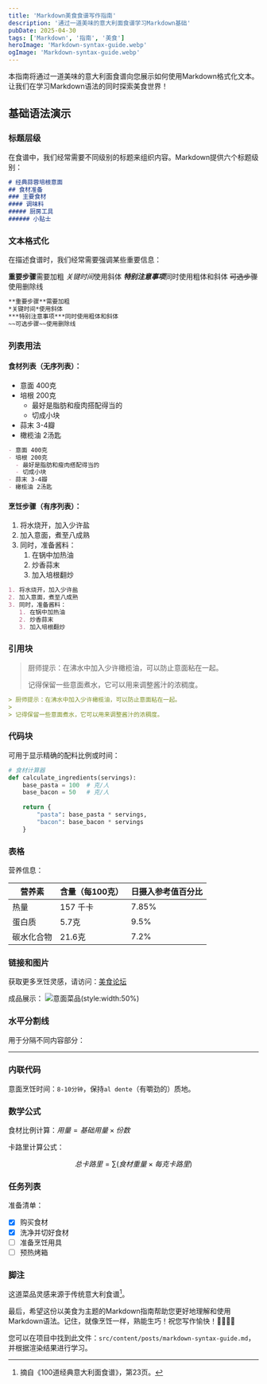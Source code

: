 ```yaml
---
title: 'Markdown美食食谱写作指南'
description: '通过一道美味的意大利面食谱学习Markdown基础'
pubDate: 2025-04-30
tags: ['Markdown', '指南', '美食']
heroImage: 'Markdown-syntax-guide.webp'
ogImage: 'Markdown-syntax-guide.webp'
---
```


本指南将通过一道美味的意大利面食谱向您展示如何使用Markdown格式化文本。让我们在学习Markdown语法的同时探索美食世界！

## 基础语法演示

### 标题层级

在食谱中，我们经常需要不同级别的标题来组织内容。Markdown提供六个标题级别：

```markdown
# 经典蒜蓉培根意面
## 食材准备
### 主要食材
#### 调味料
##### 厨房工具
###### 小贴士
```

### 文本格式化

在描述食谱时，我们经常需要强调某些重要信息：

**重要步骤**需要加粗
*关键时间*使用斜体
***特别注意事项***同时使用粗体和斜体
~~可选步骤~~使用删除线

```markdown
**重要步骤**需要加粗
*关键时间*使用斜体
***特别注意事项***同时使用粗体和斜体
~~可选步骤~~使用删除线
```

### 列表用法

#### 食材列表（无序列表）：

- 意面 400克
- 培根 200克
  - 最好是脂肪和瘦肉搭配得当的
  - 切成小块
- 蒜末 3-4瓣
- 橄榄油 2汤匙

```markdown
- 意面 400克
- 培根 200克
  - 最好是脂肪和瘦肉搭配得当的
  - 切成小块
- 蒜末 3-4瓣
- 橄榄油 2汤匙
```

#### 烹饪步骤（有序列表）：

1. 将水烧开，加入少许盐
2. 加入意面，煮至八成熟
3. 同时，准备酱料：
   1. 在锅中加热油
   2. 炒香蒜末
   3. 加入培根翻炒

```markdown
1. 将水烧开，加入少许盐
2. 加入意面，煮至八成熟
3. 同时，准备酱料：
   1. 在锅中加热油
   2. 炒香蒜末
   3. 加入培根翻炒
```

### 引用块

> 厨师提示：在沸水中加入少许橄榄油，可以防止意面粘在一起。
>
> 记得保留一些意面煮水，它可以用来调整酱汁的浓稠度。

```markdown
> 厨师提示：在沸水中加入少许橄榄油，可以防止意面粘在一起。
> 
> 记得保留一些意面煮水，它可以用来调整酱汁的浓稠度。
```

### 代码块

可用于显示精确的配料比例或时间：

```python
# 食材计算器
def calculate_ingredients(servings):
    base_pasta = 100  # 克/人
    base_bacon = 50   # 克/人
    
    return {
        "pasta": base_pasta * servings,
        "bacon": base_bacon * servings
    }
```

### 表格

营养信息：

| 营养素 | 含量（每100克） | 日摄入参考值百分比 |
|----------|------------------|---------------|
| 热量 | 157 千卡         | 7.85%         |
| 蛋白质  | 5.7克             | 9.5%          |
| 碳水化合物  | 21.6克            | 7.2%          |

### 链接和图片

获取更多烹饪灵感，请访问：[美食论坛](https://example.com/cooking "美食论坛")

成品展示：
![意面菜品](~/assets/images/md-configuration/food.webp)(style:width:50%)

### 水平分割线

用于分隔不同内容部分：

---

### 内联代码

意面烹饪时间：`8-10分钟`，保持`al dente`（有嚼劲的）质地。

### 数学公式

食材比例计算：$用量 = 基础用量 \times 份数$

卡路里计算公式：

$$
总卡路里 = \sum(食材重量 \times 每克卡路里)
$$

### 任务列表

准备清单：

- [x] 购买食材
- [x] 洗净并切好食材
- [ ] 准备烹饪用具
- [ ] 预热烤箱

### 脚注

这道菜品灵感来源于传统意大利食谱[^1]。

[^1]: 摘自《100道经典意大利面食谱》，第23页。

最后，希望这份以美食为主题的Markdown指南帮助您更好地理解和使用Markdown语法。记住，就像烹饪一样，熟能生巧！祝您写作愉快！👨‍🍳👩‍🍳

您可以在项目中找到此文件：`src/content/posts/markdown-syntax-guide.md`，并根据渲染结果进行学习。

